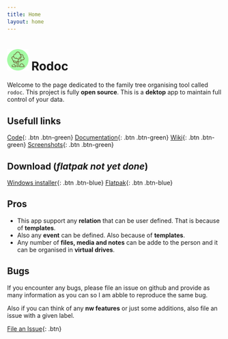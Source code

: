 ```yaml
---
title: Home
layout: home
---
```


# <img src="appIcon.png" width=50px> Rodoc

Welcome to the page dedicated to the family tree organising tool called `rodoc`. This project is fully **open source**. This is a **dektop** app to maintain full control of your data.

## Usefull links

[Code](https://github.com/rodoc-app/rodoc-app){: .btn .btn-green} [Documentation](/docs.html){: .btn .btn-green} [Wiki](/wiki.html){: .btn .btn-green} [Screenshots](/screenshots.html){: .btn .btn-green}

## Download (*flatpak not yet done*)

[Windows installer](https://github.com/rodoc-app/rodoc-app/blob/main/release/rodoc-installer.exe){: .btn .btn-blue} [Flatpak](https://github.com/rodoc-app/rodoc-app/blob/main/release/rodoc-flatpak){: .btn .btn-blue}

## Pros

- This app support any **relation** that can be user defined. That is because of **templates**.
- Also any **event** can be defined. Also because of **templates**.
- Any number of **files, media and notes** can be adde to the person and it can be organised in **virtual drives**.

## Bugs

If you encounter any bugs, please file an issue on github and provide as many information as you can so I am abble to reproduce the same bug.

Also if you can think of any **nw features** or just some additions, also file an issue with a given label.

[File an Issue](https://github.com/rodoc-app/rodoc-app/issues/new/choose){: .btn}
